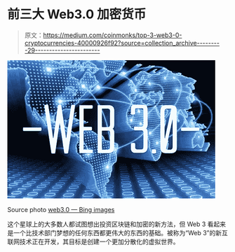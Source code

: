 # 前三大 Web3.0 加密货币

> 原文：<https://medium.com/coinmonks/top-3-web3-0-cryptocurrencies-40000926f92?source=collection_archive---------29----------------------->

![](img/323bdaaef5d16580dda67b80a859250a.png)

Source photo [web3.0 — Bing images](https://www.bing.com/images/search?view=detailV2&ccid=pVveCAFI&id=D96B3D3109F3AFC307D51F51F0EC489B498A5F0E&thid=OIF.UtZn3pTEbjItBWA0BkscKQ&mediaurl=https%3a%2f%2fgambden.com%2fwp-content%2fuploads%2f2022%2f04%2fweb-3-0.jpg&cdnurl=https%3a%2f%2fth.bing.com%2fth%2fid%2fR.a55bde080148817a1e1fb412b728a54c%3frik%3d%26pid%3dImgRaw%26r%3d0&exph=400&expw=600&q=web3.0+&simid=6954565133928&FORM=IRPRST&ck=52D667DE94C46E322D056034064B1C29&selectedIndex=32&ajaxhist=0&ajaxserp=0)

这个星球上的大多数人都试图想出投资区块链和加密的新方法，但 Web 3 看起来是一个比技术部门梦想的任何东西都更伟大的东西的基础。被称为“Web 3”的新互联网技术正在开发，其目标是创建一个更加分散化的虚拟世界。